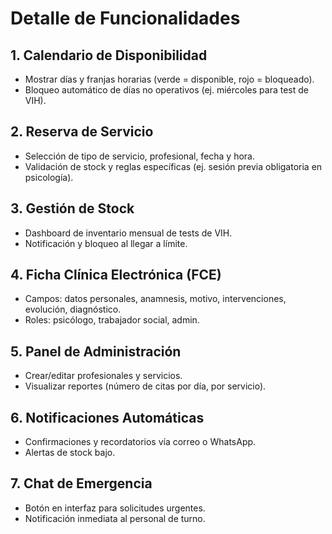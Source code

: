 
# Detalle de Funcionalidades

## 1. Calendario de Disponibilidad

- Mostrar días y franjas horarias (verde = disponible, rojo = bloqueado).
- Bloqueo automático de días no operativos (ej. miércoles para test de VIH).

## 2. Reserva de Servicio

- Selección de tipo de servicio, profesional, fecha y hora.
- Validación de stock y reglas específicas (ej. sesión previa obligatoria en psicología).

## 3. Gestión de Stock

- Dashboard de inventario mensual de tests de VIH.
- Notificación y bloqueo al llegar a límite.

## 4. Ficha Clínica Electrónica (FCE)

- Campos: datos personales, anamnesis, motivo, intervenciones, evolución, diagnóstico.
- Roles: psicólogo, trabajador social, admin.

## 5. Panel de Administración

- Crear/editar profesionales y servicios.
- Visualizar reportes (número de citas por día, por servicio).

## 6. Notificaciones Automáticas

- Confirmaciones y recordatorios vía correo o WhatsApp.
- Alertas de stock bajo.

## 7. Chat de Emergencia

- Botón en interfaz para solicitudes urgentes.
- Notificación inmediata al personal de turno.
